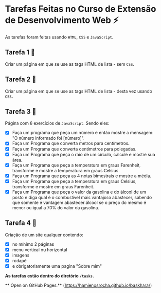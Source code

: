 # Tarefas Feitas no Curso de Extensão de Desenvolvimento Web ⚡️

As tarefas foram feitas usando `HTML`, `CSS` e `JavaScript`.

## Tarefa 1 📝

Criar um página em que se use as tags HTML de lista - sem `CSS`.

## Tarefa 2 📝

Criar um página em que se use as tags HTML de lista - desta vez usando `CSS`.

## Tarefa 3 📝

Página com 8 exercícios de `JavaScript`. Sendo eles:

- [x] Faça um programa que peça um número e então mostre a mensagem: "O número informado foi [número]".
- [x] Faça um Programa que converta metros para centímetros.
- [x] Faça um Programa que converta centímetros para polegadas.
- [x] Faça um Programa que peça o raio de um círculo, calcule e mostre sua área.
- [x] Faça um Programa que peça a temperatura em graus Farenheit, transforme e mostre a temperatura em graus Celsius.
- [x] Faça um Programa que peça as 4 notas bimestrais e mostre a média.
- [x] Faça um Programa que peça a temperatura em graus Celsius, transforme e mostre em graus Farenheit.
- [x] Faça um Programa que peça o valor da gasolina e do álcool de um posto e diga qual é o combustível mais vantajoso abastecer, sabendo que somente é vantagem abastecer álcool se o preço do mesmo é menor ou igual a 70% do valor da gasolina.

## Tarefa 4 📝

Criação de um site qualquer contendo:

- [x] no mínimo 2 páginas
- [x] menu vertical ou horizontal
- [x] imagens
- [x] rodapé
- [x] e obrigatoriamente uma pagina "Sobre mim"

**As tarefas estão dentro do diretório `/tasks`.**

** Open on GitHub Pages:** (https://hamienosrocha.github.io/baskhara/) 
